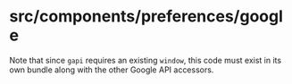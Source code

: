 # src/components/preferences/google

Note that since `gapi` requires an existing `window`, this code must exist in its own bundle along with the other Google API accessors.